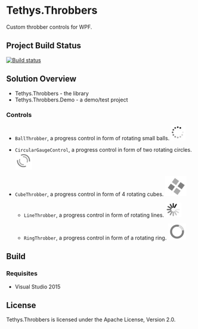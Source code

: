 Tethys.Throbbers
======================

Custom throbber controls for WPF.

## Project Build Status ##
[![Build status](https://ci.appveyor.com/api/projects/status/jw8vlyrkk3asftt0?svg=true)](https://ci.appveyor.com/project/tngraf/tethys-silverlight-controls-wpf)

## Solution Overview ##

* Tethys.Throbbers - the library
* Tethys.Throbbers.Demo - a demo/test project 

### Controls ###

* `BallThrobber`, a progress control in form of rotating small balls.
  ![](https://github.com/tngraf/Tethys.Throbbers/blob/master/doc/BallThrobber.jpg)

* `CircularGaugeControl`, a progress control in form of two rotating circles.
  ![](https://github.com/tngraf/Tethys.Throbbers/blob/master/doc/CircularThrobber.jpg)

* `CubeThrobber`, a progress control in form of 4 rotating cubes.
  ![](https://github.com/tngraf/Tethys.Throbbers/blob/master/doc/CubeThrobber.jpg)

  * `LineThrobber`, a progress control in form of rotating lines.
  ![](https://github.com/tngraf/Tethys.Throbbers/blob/master/doc/LineThrobber.jpg)

  * `RingThrobber`, a progress control in form of a rotating ring.
  ![](https://github.com/tngraf/Tethys.Throbbers/blob/master/doc/RingThrobber.jpg)


## Build ##

### Requisites ###

* Visual Studio 2015

## License ##

Tethys.Throbbers is licensed under the Apache License, Version 2.0.
